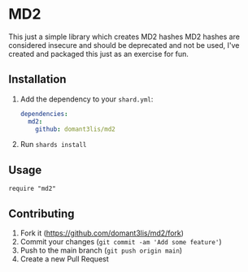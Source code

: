 # MD2

This just a simple library which creates MD2 hashes
MD2 hashes are considered insecure and should be deprecated and not be used, I've created and packaged this just as an exercise for fun.

## Installation

1. Add the dependency to your `shard.yml`:

   ```yaml
   dependencies:
     md2:
       github: domant3lis/md2
   ```

2. Run `shards install`

## Usage

```crystal
require "md2"
```

## Contributing

1. Fork it (<https://github.com/domant3lis/md2/fork>)
3. Commit your changes (`git commit -am 'Add some feature'`)
4. Push to the main branch (`git push origin main`)
5. Create a new Pull Request
